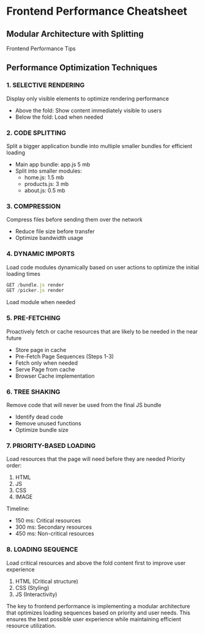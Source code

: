 # Frontend Performance Cheatsheet

## Modular Architecture with Splitting
Frontend Performance Tips

## Performance Optimization Techniques

### 1. SELECTIVE RENDERING
Display only visible elements to optimize rendering performance
- Above the fold: Show content immediately visible to users
- Below the fold: Load when needed

### 2. CODE SPLITTING
Split a bigger application bundle into multiple smaller bundles for efficient loading
- Main app bundle: app.js 5 mb
- Split into smaller modules:
  - home.js: 1.5 mb
  - products.js: 3 mb
  - about.js: 0.5 mb

### 3. COMPRESSION
Compress files before sending them over the network
- Reduce file size before transfer
- Optimize bandwidth usage

### 4. DYNAMIC IMPORTS
Load code modules dynamically based on user actions to optimize the initial loading times
```javascript
GET /bundle.js render
GET /picker.js render
```
Load module when needed

### 5. PRE-FETCHING
Proactively fetch or cache resources that are likely to be needed in the near future
- Store page in cache
- Pre-Fetch Page Sequences (Steps 1-3)
- Fetch only when needed
- Serve Page from cache
- Browser Cache implementation

### 6. TREE SHAKING
Remove code that will never be used from the final JS bundle
- Identify dead code
- Remove unused functions
- Optimize bundle size

### 7. PRIORITY-BASED LOADING
Load resources that the page will need before they are needed
Priority order:
1. HTML
2. JS
3. CSS
4. IMAGE

Timeline:
- 150 ms: Critical resources
- 300 ms: Secondary resources
- 450 ms: Non-critical resources

### 8. LOADING SEQUENCE
Load critical resources and above the fold content first to improve user experience
1. HTML (Critical structure)
2. CSS (Styling)
3. JS (Interactivity)

The key to frontend performance is implementing a modular architecture that optimizes loading sequences based on priority and user needs. This ensures the best possible user experience while maintaining efficient resource utilization.
